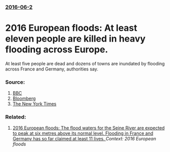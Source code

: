### [2016-06-2](/news/2016/06/2/index.md)

# 2016 European floods: At least eleven people are killed in heavy flooding across Europe. 

At least five people are dead and dozens of towns are inundated by flooding across France and Germany, authorities say.


### Source:

1. [BBC](http://www.bbc.com/news/world-europe-36429381)
2. [Bloomberg](http://www.bloomberg.com/news/articles/2016-06-02/torrential-rain-floods-leave-several-dead-in-southern-germany)
3. [The New York Times](http://www.nytimes.com/2016/06/03/world/europe/france-germany-floods-rain.html)

### Related:

1. [2016 European floods: The flood waters for the Seine River are expected to peak at six metres above its normal level. Flooding in France and Germany has so far claimed at least 11 lives. ](/news/2016/06/3/2016-european-floods-the-flood-waters-for-the-seine-river-are-expected-to-peak-at-six-metres-above-its-normal-level-flooding-in-france-and.md) _Context: 2016 European floods_
